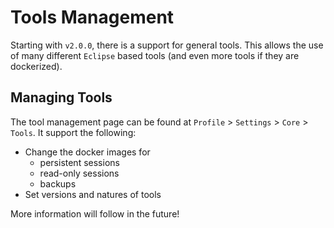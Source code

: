 <!--
 ~ SPDX-FileCopyrightText: Copyright DB InfraGO AG and contributors
 ~ SPDX-License-Identifier: Apache-2.0
 -->

# Tools Management

Starting with `v2.0.0`, there is a support for general tools. This allows the
use of many different `Eclipse` based tools (and even more tools if they are
dockerized).

## Managing Tools

The tool management page can be found at `Profile` > `Settings` > `Core` >
`Tools`. It support the following:

- Change the docker images for
  - persistent sessions
  - read-only sessions
  - backups
- Set versions and natures of tools

More information will follow in the future!

